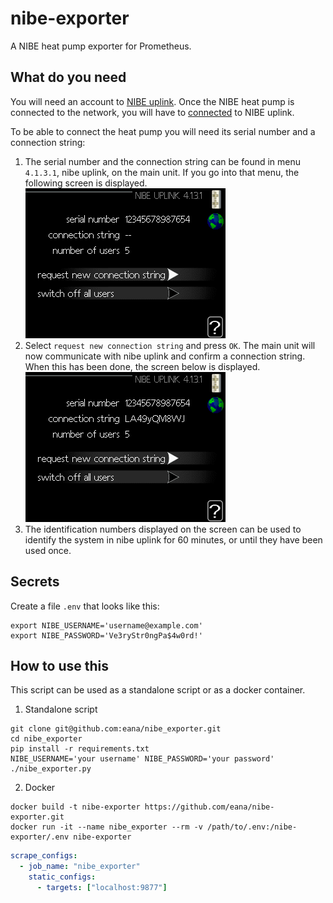 # nibe-exporter

A NIBE heat pump exporter for Prometheus.

## What do you need

You will need an account to [NIBE uplink](https://www.nibeuplink.com/).
Once the NIBE heat pump is connected to the network, you will have to
[connected](https://www.nibeuplink.com/Systems/Connect) to NIBE uplink.

To be able to connect the heat pump you will need its serial number and a connection string:

1. The serial number and the connection string can be found in menu `4.1.3.1`,
   nibe uplink, on the main unit. If you go into that menu, the following
   screen is displayed.  
   ![](./images/emmy_4_1_3_1.png)
2. Select `request new connection string` and press `OK`. The main unit will
   now communicate with nibe uplink and confirm a connection string. When this
   has been done, the screen below is displayed.  
   ![](./images/emmy_4_1_3_1_withid.png)
3. The identification numbers displayed on the screen can be used to identify
   the system in nibe uplink for 60 minutes, or until they have been used once.

## Secrets

Create a file `.env` that looks like this:

```shell
export NIBE_USERNAME='username@example.com'
export NIBE_PASSWORD='Ve3ryStr0ngPa$4w0rd!'
```

## How to use this

This script can be used as a standalone script or as a docker container.

1. Standalone script

```shell
git clone git@github.com:eana/nibe_exporter.git
cd nibe_exporter
pip install -r requirements.txt
NIBE_USERNAME='your username' NIBE_PASSWORD='your password' ./nibe_exporter.py
```

2. Docker

```shell
docker build -t nibe-exporter https://github.com/eana/nibe-exporter.git
docker run -it --name nibe_exporter --rm -v /path/to/.env:/nibe-exporter/.env nibe-exporter
```

```yaml
scrape_configs:
  - job_name: "nibe_exporter"
    static_configs:
      - targets: ["localhost:9877"]
```
